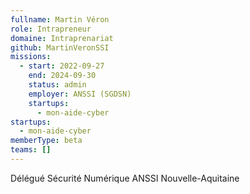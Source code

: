 ```yaml
---
fullname: Martin Véron
role: Intrapreneur
domaine: Intraprenariat
github: MartinVeronSSI
missions:
  - start: 2022-09-27
    end: 2024-09-30
    status: admin
    employer: ANSSI (SGDSN)
    startups:
      - mon-aide-cyber
startups:
  - mon-aide-cyber
memberType: beta
teams: []
---
```

Délégué Sécurité Numérique ANSSI Nouvelle-Aquitaine